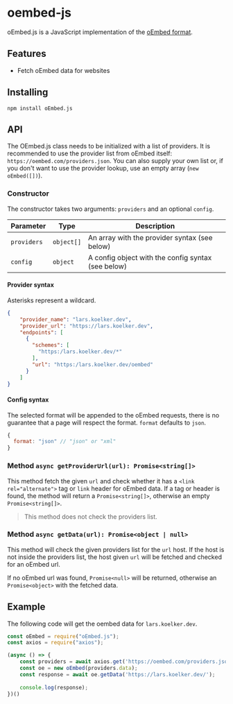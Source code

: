 # oembed-js
oEmbed.js is a JavaScript implementation of the [oEmbed format](https://oembed.com/).

## Features
- Fetch oEmbed data for websites

## Installing
```
npm install oEmbed.js
```

## API

The OEmbed.js class needs to be initialized with a list of providers. It is
recommended to use the provider list from oEmbed itself: `https://oembed.com/providers.json`.
You can also supply your own list or, if you don't want to use the provider lookup,
use an empty array (`new oEmbed([])`).

### Constructor
The constructor takes two arguments: `providers` and an optional `config`.

| Parameter         | Type | Description |
| -----------       | ----------- | ----------- |
| `providers`       | `object[]`       | An array with the provider syntax (see below)
| `config`          | `object`        | A config object with the config syntax (see below)


#### Provider syntax
Asterisks represent a wildcard.
```json
{
    "provider_name": "lars.koelker.dev",
    "provider_url": "https://lars.koelker.dev",
    "endpoints": [
      {
        "schemes": [
          "https:/lars.koelker.dev/*"
        ],
        "url": "https:/lars.koelker.dev/oembed"
      }
    ]
}
```

#### Config syntax
The selected format will be appended to the oEmbed requests, there is no
guarantee that a page will respect the format. `format` defaults to `json`.
```js
{
  format: "json" // "json" or "xml"
}
```

### Method `async getProviderUrl(url): Promise<string[]>`
This method fetch the given `url` and check whether it has a `<link rel="alternate">` tag
or `link` header for oEmbed data. If a tag or header is found, the method will
return a `Promise<string[]>`, otherwise an empty `Promise<string[]>`.

> This method does not check the providers list.

### Method `async getData(url): Promise<object | null>`
This method will check the given providers list for the `url` host. If the
host is not inside the providers list, the host given `url` will be fetched
and checked for an oEmbed url.

If no oEmbed url was found, `Promise<null>` will be returned, otherwise an `Promise<object>`
with the fetched data.

## Example
The following code will get the oembed data for `lars.koelker.dev`.

```js
const oEmbed = require("oEmbed.js");
const axios = require("axios");

(async () => {
    const providers = await axios.get('https://oembed.com/providers.json');
    const oe = new oEmbed(providers.data);
    const response = await oe.getData('https://lars.koelker.dev/');
    
    console.log(response);
})()

```
